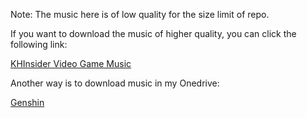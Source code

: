 Note:
The music here is of low quality for the size limit of repo.

If you want to download the music of higher quality, you can click the following link:

<a href="www.downloads.khinsider.com/?u=2648049">KHInsider Video Game Music</a>

Another way is to download music in my Onedrive: 

[Genshin](https://namedev-my.sharepoint.com/:f:/g/personal/admin_namedev_onmicrosoft_com/En9qyFuv9qBHl1C3SouclzIBt7lJNL2O-l0ahP3fhxCdfw?e=b7HsMW)


